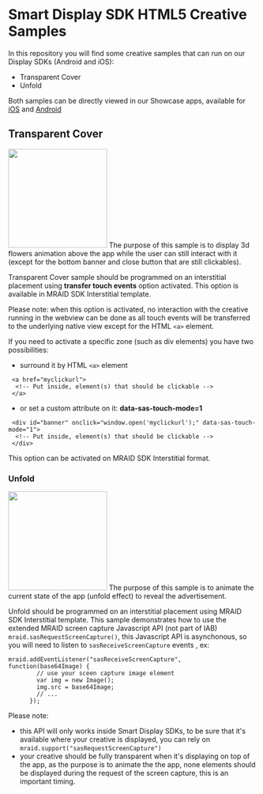 # Smart Display SDK HTML5 Creative Samples

In this repository you will find some creative samples that can run on our Display SDKs (Android and iOS):
* Transparent Cover
* Unfold

Both samples can be directly viewed in our Showcase apps, available for [iOS](https://itunes.apple.com/fr/app/smart-adserver-showcase/id1099838195?mt=8) and [Android](https://play.google.com/store/apps/details?id=com.smartadserver.android.showcase)

## Transparent Cover 

<img src="../master/TransparentCover.jpeg?raw=true)" width="200"/>
The purpose of this sample is to display 3d flowers animation above the app while the user can still interact with it (except for the bottom banner and close button that are still clickables).

Transparent Cover sample should be programmed on an interstitial placement using **transfer touch events** option activated.
This option is available in MRAID SDK Interstitial template.

Please note: when this option is activated, no interaction with the creative running in the webview can be done as all touch events will be transferred to the underlying native view except for the HTML ``<a>`` element.

If you need to activate a specific zone (such as div elements) you have two possibilities:
* surround it by HTML ``<a>`` element  
```
 <a href="myclickurl">
  <!-- Put inside, element(s) that should be clickable -->   
 </a>
```
* or set a custom attribute on it: **data-sas-touch-mode=1**
```
 <div id="banner" onclick="window.open('myclickurl');" data-sas-touch-mode="1">
  <!-- Put inside, element(s) that should be clickable -->   
 </div>
```

This option can be activated on MRAID SDK Interstitial format.

### Unfold

<img src="../master/Unfold.jpeg?raw=true)" width="200"/>
The purpose of this sample is to animate the current state of the app (unfold effect) to reveal the advertisement.

Unfold should be programmed on an interstitial placement using MRAID SDK Interstitial template.
This sample demonstrates how to use the extended MRAID screen capture Javascript API (not part of IAB) ``mraid.sasRequestScreenCapture()``, this Javascript API is asynchonous, so you will need to listen to ``sasReceiveScreenCapture`` events , ex:
```
mraid.addEventListener("sasReceiveScreenCapture", function(base64Image) {
        // use your sceen capture image element
        var img = new Image();
        img.src = base64Image;
        // ...
      });
```

Please note: 
* this API will only works inside Smart Display SDKs, to be sure that it's available where your creative is displayed, you can rely on  ``mraid.support("sasRequestScreenCapture")`` 
* your creative should be fully transparent when it's displaying on top of the app, as the purpose is to animate the the app, none elements should be displayed during the request of the screen capture, this is an important timing.

